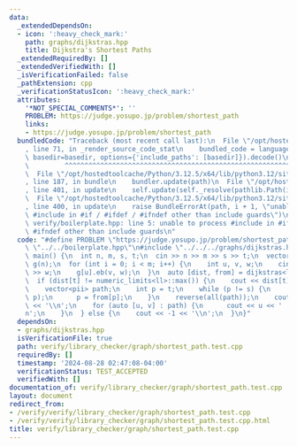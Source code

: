 ```yaml
---
data:
  _extendedDependsOn:
  - icon: ':heavy_check_mark:'
    path: graphs/dijkstras.hpp
    title: Dijkstra's Shortest Paths
  _extendedRequiredBy: []
  _extendedVerifiedWith: []
  _isVerificationFailed: false
  _pathExtension: cpp
  _verificationStatusIcon: ':heavy_check_mark:'
  attributes:
    '*NOT_SPECIAL_COMMENTS*': ''
    PROBLEM: https://judge.yosupo.jp/problem/shortest_path
    links:
    - https://judge.yosupo.jp/problem/shortest_path
  bundledCode: "Traceback (most recent call last):\n  File \"/opt/hostedtoolcache/Python/3.12.5/x64/lib/python3.12/site-packages/onlinejudge_verify/documentation/build.py\"\
    , line 71, in _render_source_code_stat\n    bundled_code = language.bundle(stat.path,\
    \ basedir=basedir, options={'include_paths': [basedir]}).decode()\n          \
    \         ^^^^^^^^^^^^^^^^^^^^^^^^^^^^^^^^^^^^^^^^^^^^^^^^^^^^^^^^^^^^^^^^^^^^^^^^^^^^^^^^^\n\
    \  File \"/opt/hostedtoolcache/Python/3.12.5/x64/lib/python3.12/site-packages/onlinejudge_verify/languages/cplusplus.py\"\
    , line 187, in bundle\n    bundler.update(path)\n  File \"/opt/hostedtoolcache/Python/3.12.5/x64/lib/python3.12/site-packages/onlinejudge_verify/languages/cplusplus_bundle.py\"\
    , line 401, in update\n    self.update(self._resolve(pathlib.Path(included), included_from=path))\n\
    \  File \"/opt/hostedtoolcache/Python/3.12.5/x64/lib/python3.12/site-packages/onlinejudge_verify/languages/cplusplus_bundle.py\"\
    , line 400, in update\n    raise BundleErrorAt(path, i + 1, \"unable to process\
    \ #include in #if / #ifdef / #ifndef other than include guards\")\nonlinejudge_verify.languages.cplusplus_bundle.BundleErrorAt:\
    \ verify/boilerplate.hpp: line 5: unable to process #include in #if / #ifdef /\
    \ #ifndef other than include guards\n"
  code: "#define PROBLEM \"https://judge.yosupo.jp/problem/shortest_path\"\n\n#include\
    \ \"../../boilerplate.hpp\"\n#include \"../../../graphs/dijkstras.hpp\"\n\nint\
    \ main() {\n  int n, m, s, t;\n  cin >> n >> m >> s >> t;\n  vector<vector<pii>>\
    \ g(n);\n  for (int i = 0; i < m; i++) {\n    int u, v, w;\n    cin >> u >> v\
    \ >> w;\n    g[u].eb(v, w);\n  }\n  auto [dist, from] = dijkstras<ll>(g, s);\n\
    \  if (dist[t] != numeric_limits<ll>::max()) {\n    cout << dist[t] << ' ';\n\
    \    vector<pii> path;\n    int p = t;\n    while (p != s) {\n      path.eb(from[p],\
    \ p);\n      p = from[p];\n    }\n    reverse(all(path));\n    cout << sz(path)\
    \ << '\\n';\n    for (auto [u, v] : path) {\n      cout << u << ' ' << v << '\\\
    n';\n    }\n  } else {\n    cout << -1 << '\\n';\n  }\n}"
  dependsOn:
  - graphs/dijkstras.hpp
  isVerificationFile: true
  path: verify/library_checker/graph/shortest_path.test.cpp
  requiredBy: []
  timestamp: '2024-08-28 02:47:08-04:00'
  verificationStatus: TEST_ACCEPTED
  verifiedWith: []
documentation_of: verify/library_checker/graph/shortest_path.test.cpp
layout: document
redirect_from:
- /verify/verify/library_checker/graph/shortest_path.test.cpp
- /verify/verify/library_checker/graph/shortest_path.test.cpp.html
title: verify/library_checker/graph/shortest_path.test.cpp
---
```

